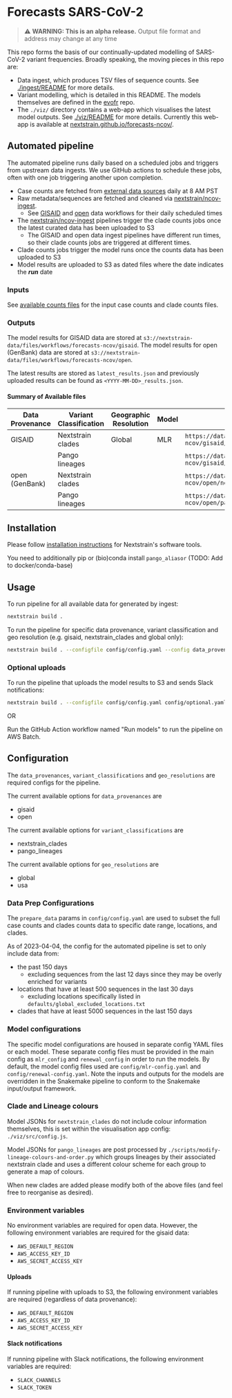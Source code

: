 # Forecasts SARS-CoV-2

> :warning: **WARNING: This is an alpha release.** Output file format and address may change at any time

This repo forms the basis of our continually-updated modelling of SARS-CoV-2 variant frequencies.
Broadly speaking, the moving pieces in this repo are:

- Data ingest, which produces TSV files of sequence counts. See [./ingest/README](https://github.com/nextstrain/forecasts-ncov/blob/main/ingest/README.md) for more details.
- Variant modelling, which is detailed in this README. The models themselves are defined in the [evofr](https://github.com/blab/evofr) repo.
- The `./viz/` directory contains a web-app which visualises the latest model outputs. See [./viz/README](https://github.com/nextstrain/forecasts-ncov/blob/main/viz/README.md) for more details. Currently this web-app is available at [nextstrain.github.io/forecasts-ncov/](https://nextstrain.github.io/forecasts-ncov/).

## Automated pipeline

The automated pipeline runs daily based on a scheduled jobs and triggers from upstream data ingests.
We use GitHub actions to schedule these jobs, often with one job triggering another upon completion.

- Case counts are fetched from [external data sources](./ingest/README.md#data-sources) daily at 8 AM PST
- Raw metadata/sequences are fetched and cleaned via [nextstrain/ncov-ingest].
    - See [GISAID](https://github.com/nextstrain/ncov-ingest/blob/master/.github/workflows/fetch-and-ingest-gisaid-master.yml) and [open](https://github.com/nextstrain/ncov-ingest/blob/master/.github/workflows/fetch-and-ingest-genbank-master.yml) data workflows for their daily scheduled times
- The [nextstrain/ncov-ingest] pipelines trigger the clade counts jobs once the latest curated data has been uploaded to S3
    - The GISAID and open data ingest pipelines have different run times, so their clade counts jobs are triggered at different times.
- Clade counts jobs trigger the model runs once the counts data has been uploaded to S3
- Model results are uploaded to S3 as dated files where the date indicates the ***run*** date

### Inputs

See [available counts files](./ingest/README.md#outputs) for the input case counts and clade counts files.

### Outputs

The model results for GISAID data are stored at `s3://nextstrain-data/files/workflows/forecasts-ncov/gisaid`.
The model results for open (GenBank) data are stored at `s3://nextstrain-data/files/workflows/forecasts-ncov/open`.

The latest results are stored as `latest_results.json` and previously uploaded results can be found as `<YYYY-MM-DD>_results.json`.

#### Summary of Available files

| Data Provenance | Variant Classification | Geographic Resolution | Model  | Address                                                                                                              |
| --------------- | ---------------------- | --------------------- | ------ | -------------------------------------------------------------------------------------------------------------------- |
| GISAID          | Nextstrain clades      | Global                | MLR    | `https://data.nextstrain.org/files/workflows/forecasts-ncov/gisaid/nextstrain_clades/global/mlr/latest_results.json` |
|                 | Pango lineages         |                       |        | `https://data.nextstrain.org/files/workflows/forecasts-ncov/gisaid/pango_lineages/global/mlr/latest_results.json`    |
| open (GenBank)  | Nextstrain clades      |                       |        | `https://data.nextstrain.org/files/workflows/forecasts-ncov/open/nextstrain_clades/global/mlr/latest_results.json`   |
|                 | Pango lineages         |                       |        | `https://data.nextstrain.org/files/workflows/forecasts-ncov/open/pango_lineages/global/mlr/latest_results.json`      |


## Installation

Please follow [installation instructions](https://docs.nextstrain.org/en/latest/install.html#installation-steps) for Nextstrain's software tools.

You need to additionally pip or (bio)conda install `pango_aliasor` (TODO: Add to docker/conda-base)

## Usage

To run pipeline for all available data for generated by ingest:

```bash
nextstrain build .
```

To run the pipeline for specific data provenance, variant classification and geo resolution (e.g. gisaid, nextstrain_clades and global only):

```bash
nextstrain build . --configfile config/config.yaml --config data_provenances=gisaid variant_classification=nextstrain_clades geo_resolutions=global
```

### Optional uploads

To run the pipeline that uploads the model results to S3 and sends Slack notifications:

```bash
nextstrain build . --configfile config/config.yaml config/optional.yaml
```

OR

Run the GitHub Action workflow named "Run models" to run the pipeline on AWS Batch.

## Configuration

The `data_provenances`, `variant_classifications` and `geo_resolutions` are required configs for the pipeline.

The current available options for `data_provenances` are

- gisaid
- open

The current available options for `variant_classifications` are

- nextstrain_clades
- pango_lineages

The current available options for `geo_resolutions` are
- global
- usa

### Data Prep Configurations

The `prepare_data` params in `config/config.yaml` are used to subset the full
case counts and clades counts data to specific date range, locations, and clades.

As of 2023-04-04, the config for the automated pipeline is set to only include data from:

- the past 150 days
    - excluding sequences from the last 12 days since they may be overly enriched for variants
- locations that have at least 500 sequences in the last 30 days
    - excluding locations specifically listed in `defaults/global_excluded_locations.txt`
- clades that have at least 5000 sequences in the last 150 days

### Model configurations

The specific model configurations are housed in separate config YAML files or each model.
These separate config files must be provided in the main config as `mlr_config` and `renewal_config` in order to run the models.
By default, the model config files used are `config/mlr-config.yaml` and `config/renewal-config.yaml`.
Note the inputs and outputs for the models are overridden in the Snakemake pipeline to conform to the Snakemake input/output framework.

### Clade and Lineage colours

Model JSONs for `nextstrain_clades` do not include colour information themselves, this is set within the visualisation app config: `./viz/src/config.js`.

Model JSONs for `pango_lineages` are post processed by `./scripts/modify-lineage-colours-and-order.py` which groups lineages by their associated nextstrain clade and uses a different colour scheme for each group to generate a map of colours.

When new clades are added please modify both of the above files (and feel free to reorganise as desired).

### Environment variables

No environment variables are required for open data.
However, the following environment variables are required for the gisaid data:

- `AWS_DEFAULT_REGION`
- `AWS_ACCESS_KEY_ID`
- `AWS_SECRET_ACCESS_KEY`

#### Uploads

If running pipeline with uploads to S3, the following environment variables are required (regardless of data provenance):

- `AWS_DEFAULT_REGION`
- `AWS_ACCESS_KEY_ID`
- `AWS_SECRET_ACCESS_KEY`

#### Slack notifications

If running pipeline with Slack notifications, the following environment variables are required:

- `SLACK_CHANNELS`
- `SLACK_TOKEN`

[nextstrain/ncov-ingest]: https://github.com/nextstrain/ncov-ingest
